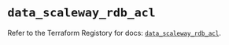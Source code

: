# `data_scaleway_rdb_acl`

Refer to the Terraform Registory for docs: [`data_scaleway_rdb_acl`](https://registry.terraform.io/providers/scaleway/scaleway/2.39.0/docs/data-sources/rdb_acl).
